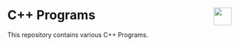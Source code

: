 # C++ Programs          <img src = "https://www.flaticon.com/svg/static/icons/svg/919/919841.svg" width = 40px align = "right"/>

This repository contains various C++ Programs.
